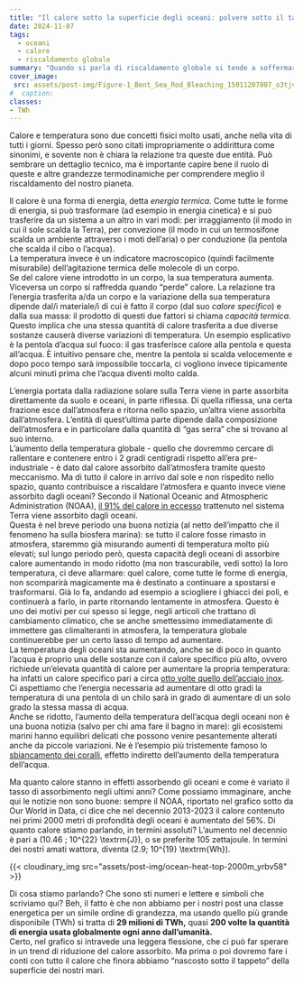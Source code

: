 ```yaml
---
title: "Il calore sotto la superficie degli oceani: polvere sotto il tappeto?"
date: 2024-11-07
tags:
  - oceani
  - calore
  - riscaldamento globale
summary: "Quando si parla di riscaldamento globale si tende a soffermarsi sulla temperatura atmosferica: il famoso +1.5/2.0 °C. Approfondendo si scopre che la gran parte del calore in eccesso sul pianeta è in realtà assorbito dagli oceani. Vediamo i numeri in gioco e quanto sono preoccupanti."
cover_image:
 src: assets/post-img/Figure-1_Bent_Sea_Rod_Bleaching_15011207807_o3tjvi
#  caption: 
classes:
- TWh
---
```


Calore e temperatura sono due concetti fisici molto usati, anche nella vita di tutti i giorni. Spesso però sono citati impropriamente o addirittura come sinonimi, e sovente non è chiara la relazione tra queste due entità. Può sembrare un dettaglio tecnico, ma è importante capire bene il ruolo di queste e altre grandezze termodinamiche per comprendere meglio il riscaldamento del nostro pianeta.

Il calore è una forma di energia, detta *energia termica*. Come tutte le forme di energia, si può trasformare (ad esempio in energia cinetica) e si può trasferire da un sistema a un altro in vari modi: per irraggiamento (il modo in cui il sole scalda la Terra), per convezione (il modo in cui un termosifone scalda un ambiente attraverso i moti dell’aria) o per conduzione (la pentola che scalda il cibo o l’acqua).  
La temperatura invece è un indicatore macroscopico (quindi facilmente misurabile) dell’agitazione termica delle molecole di un corpo.  
Se del calore viene introdotto in un corpo, la sua temperatura aumenta. Viceversa un corpo si raffredda quando “perde” calore. La relazione tra l’energia trasferita a/da un corpo e la variazione della sua temperatura dipende dal/i materiale/i di cui è fatto il corpo (dal suo *calore specifico*) e dalla sua massa: il prodotto di questi due fattori si chiama *capacità termica*. Questo implica che una stessa quantità di calore trasferita a due diverse sostanze causerà diverse variazioni di temperatura. Un esempio esplicativo è la pentola d’acqua sul fuoco: il gas trasferisce calore alla pentola e questa all’acqua. È intuitivo pensare che, mentre la pentola si scalda velocemente e dopo poco tempo sarà impossibile toccarla, ci vogliono invece tipicamente alcuni minuti prima che l’acqua diventi molto calda.

L’energia portata dalla radiazione solare sulla Terra viene in parte assorbita direttamente da suolo e oceani, in parte riflessa. Di quella riflessa, una certa frazione esce dall’atmosfera e ritorna nello spazio, un’altra viene assorbita dall’atmosfera. L’entità di quest’ultima parte dipende dalla composizione dell’atmosfera e in particolare dalla quantità di “gas serra” che si trovano al suo interno.  
L’aumento della temperatura globale \- quello che dovremmo cercare di rallentare e contenere entro i 2 gradi centigradi rispetto all’era pre-industriale \- è dato dal calore assorbito dall’atmosfera tramite questo meccanismo. Ma di tutto il calore in arrivo dal sole e non rispedito nello spazio, quanto contribuisce a riscaldare l’atmosfera e quanto invece viene assorbito dagli oceani? Secondo il National Oceanic and Atmospheric Administration (NOAA), [il 91% del calore in eccesso](https://www.climate.gov/news-features/understanding-climate/climate-change-ocean-heat-content) trattenuto nel sistema Terra viene assorbito dagli oceani.  
Questa è nel breve periodo una buona notizia (al netto dell’impatto che il fenomeno ha sulla biosfera marina): se tutto il calore fosse rimasto in atmosfera, staremmo già misurando aumenti di temperatura molto più elevati; sul lungo periodo però, questa capacità degli oceani di assorbire calore aumentando in modo ridotto (ma non trascurabile, vedi sotto) la loro temperatura, ci deve allarmare: quel calore, come tutte le forme di energia, non scomparirà magicamente ma è destinato a continuare a spostarsi e trasformarsi. Già lo fa, andando ad esempio a sciogliere i ghiacci dei poli, e continuerà a farlo, in parte ritornando lentamente in atmosfera. Questo è uno dei motivi per cui spesso si legge, negli articoli che trattano di cambiamento climatico, che se anche smettessimo immediatamente di immettere gas climalteranti in atmosfera, la temperatura globale continuerebbe per un certo lasso di tempo ad aumentare.  
La temperatura degli oceani sta aumentando, anche se di poco in quanto l’acqua è proprio una delle sostanze con il calore specifico più alto, ovvero richiede un’elevata quantità di calore per aumentare la propria temperatura: ha infatti un calore specifico pari a circa [otto volte quello dell’acciaio inox](https://it.wikipedia.org/wiki/Calore_specifico#Calore_specifico_isobaro_di_alcune_sostanze). Ci aspettiamo che l’energia necessaria ad aumentare di otto gradi la temperatura di una pentola di un chilo sarà in grado di aumentare di un solo grado la stessa massa di acqua.  
Anche se ridotto, l’aumento della temperatura dell’acqua degli oceani non è una buona notizia (salvo per chi ama fare il bagno in mare): gli ecosistemi marini hanno equilibri delicati che possono venire pesantemente alterati anche da piccole variazioni. Ne è l’esempio più tristemente famoso lo [sbiancamento dei coralli](https://it.wikipedia.org/wiki/Sbiancamento_dei_coralli), effetto indiretto dell’aumento della temperatura dell’acqua.

Ma quanto calore stanno in effetti assorbendo gli oceani e come è variato il tasso di assorbimento negli ultimi anni? Come possiamo immaginare, anche qui le notizie non sono buone: sempre il NOAA, riportato nel grafico sotto da Our World in Data, ci dice che nel decennio 2013-2023 il calore contenuto nei primi 2000 metri di profondità degli oceani è aumentato del 56%. Di quanto calore stiamo parlando, in termini assoluti? L’aumento nel decennio è pari a \(10.46 \; 10^{22} \textrm{J}\), o se preferite 105 zettajoule. In termini dei nostri amati wattora, diventa \(2.9\; 10^{19} \textrm{Wh}\). 

{{< cloudinary_img src="assets/post-img/ocean-heat-top-2000m_yrbv58" >}}

Di cosa stiamo parlando? Che sono sti numeri e lettere e simboli che scriviamo qui? Beh, il fatto è che non abbiamo per i nostri post una classe energetica per un simile ordine di grandezza, ma usando quello più grande disponibile (TWh) si tratta di **29 milioni di TWh,** quasi **200 volte la quantità di energia usata globalmente ogni anno dall’umanità.**  
Certo, nel grafico si intravede una leggera flessione, che ci può far sperare in un trend di riduzione del calore assorbito. Ma prima o poi dovremo fare i conti con tutto il calore che finora abbiamo “nascosto sotto il tappeto” della superficie dei nostri mari.
    